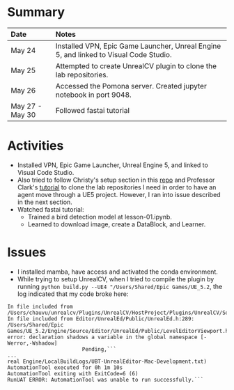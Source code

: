 # Summary

| Date   | Notes
| :----- | :-------------------------------
| May 24 | Installed VPN, Epic Game Launcher, Unreal Engine 5, and linked to Visual Code Studio. 
| May 25 | Attempted to create UnrealCV plugin to clone the lab repositories.
| May 26 | Accessed the Pomona server. Created jupyter notebook in port 9048.
| May 27 - May 30 | Followed fastai tutorial

# Activities
* Installed VPN, Epic Game Launcher, Unreal Engine 5, and linked to Visual Code Studio. 
* Also tried to follow Christy's setup section in this [repo](https://github.com/christymarc/ARCS_Reports/blob/master/guidance/2023-04-27-research-process.md) and Professor Clark's [tutorial](https://compusciencing.github.io/unrealcv-ue5-windows.html) to clone the lab repositories I need in order to have an agent move through a UE5 project. However, I ran into issue described in the next section.
* Watched fastai tutorial: 
   * Trained a bird detection model at lesson-01.ipynb. 
   * Learned to download image, create a DataBlock, and Learner.

# Issues
* I installed mamba, have access and activated the conda environment.
*  While trying to setup UnrealCV, when I tried to compile the plugin by running
```python build.py --UE4 "/Users/Shared/Epic Games/UE_5.2```, the log indicated that my code broke here:

```/Users/chauvu/unrealcv/Plugins/UnrealCV/HostProject/Plugins/UnrealCV/Intermediate/Build/Mac/arm64/UnrealEditor/Development/UnrealCV/Module.UnrealCV.cpp:24:
In file included from /Users/chauvu/unrealcv/Plugins/UnrealCV/HostProject/Plugins/UnrealCV/Source/UnrealCV/Private/UE4CVServer.cpp:13:
In file included from Editor/UnrealEd/Public/UnrealEd.h:289:
/Users/Shared/Epic Games/UE_5.2/Engine/Source/Editor/UnrealEd/Public/LevelEditorViewport.h:81:4: error: declaration shadows a variable in the global namespace [-Werror,-Wshadow]
                        Pending,```
...
real Engine/LocalBuildLogs/UBT-UnrealEditor-Mac-Development.txt)
AutomationTool executed for 0h 1m 10s
AutomationTool exiting with ExitCode=6 (6)
RunUAT ERROR: AutomationTool was unable to run successfully.```



                        
                        
